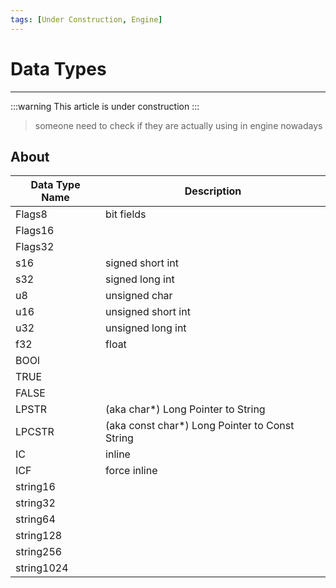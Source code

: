 ```yaml
---
tags: [Under Construction, Engine]
---
```


# Data Types

___

:::warning
This article is under construction
:::

> someone need to check if they are actually using in engine nowadays

## About

| Data Type Name | Description |
|---|---|
| Flags8 | bit fields |
| Flags16 |  |
| Flags32 |  |
| s16 | signed short int |
| s32 | signed long int |
| u8 | unsigned char |
| u16 | unsigned short int |
| u32 | unsigned long int |
| f32 | float |
| BOOl |  |
| TRUE |  |
| FALSE |  |
| LPSTR | (aka char*) Long Pointer to String |
| LPCSTR | (aka const char*) Long Pointer to Const String |
| IC | inline |
| ICF | force inline |
| string16 |  |
| string32 |  |
| string64 |  |
| string128 |  |
| string256 |  |
| string1024 |  |
